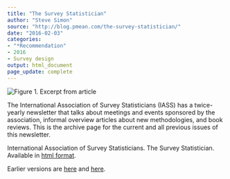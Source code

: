 ```yaml
---
title: "The Survey Statistician"
author: "Steve Simon"
source: "http://blog.pmean.com/the-survey-statistician/"
date: "2016-02-03"
categories:
- "*Recommendation"
- 2016
- Survey design
output: html_document
page_update: complete
---
```


![Figure 1. Excerpt from article](http://www.pmean.com/new-images/16/the-survey-statistician01.png)

<div class="notes">

The International Association of Survey Statisticians (IASS) has a twice-yearly newsletter that talks about meetings and events sponsored by the association, informal overview articles about new methodologies, and book reviews. This is the archive page for the current and all previous issues of this newsletter.

International Association of Survey Statisticians. The Survey Statistician. Available in [html format][iass1].


[iass1]: http://isi-iass.org/home/services/the-survey-statistician/

</div>
 
Earlier versions are [here][sim1] and [here][sim2].
 
[sim1]: http://blog.pmean.com/the-survey-statistician/
[sim2]: http://new.pmean.com/the-survey-statistician/
 
